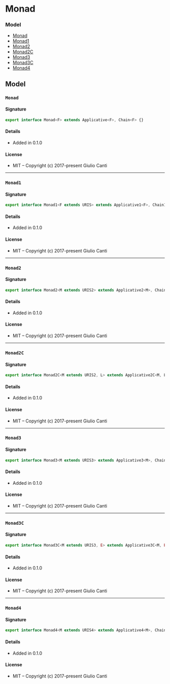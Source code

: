 
# Monad







### Model

* [Monad](#monad)
* [Monad1](#monad1)
* [Monad2](#monad2)
* [Monad2C](#monad2c)
* [Monad3](#monad3)
* [Monad3C](#monad3c)
* [Monad4](#monad4)

## Model


### `Monad`




#### Signature

```typescript
export interface Monad<F> extends Applicative<F>, Chain<F> {}
```

#### Details

* Added in 0.1.0


#### License

* MIT – Copyright (c) 2017-present Giulio Canti

---


### `Monad1`




#### Signature

```typescript
export interface Monad1<F extends URIS> extends Applicative1<F>, Chain1<F> {}
```

#### Details

* Added in 0.1.0


#### License

* MIT – Copyright (c) 2017-present Giulio Canti

---


### `Monad2`




#### Signature

```typescript
export interface Monad2<M extends URIS2> extends Applicative2<M>, Chain2<M> {}
```

#### Details

* Added in 0.1.0


#### License

* MIT – Copyright (c) 2017-present Giulio Canti

---


### `Monad2C`




#### Signature

```typescript
export interface Monad2C<M extends URIS2, L> extends Applicative2C<M, L>, Chain2C<M, L> {}
```

#### Details

* Added in 0.1.0


#### License

* MIT – Copyright (c) 2017-present Giulio Canti

---


### `Monad3`




#### Signature

```typescript
export interface Monad3<M extends URIS3> extends Applicative3<M>, Chain3<M> {}
```

#### Details

* Added in 0.1.0


#### License

* MIT – Copyright (c) 2017-present Giulio Canti

---


### `Monad3C`




#### Signature

```typescript
export interface Monad3C<M extends URIS3, E> extends Applicative3C<M, E>, Chain3C<M, E> {}
```

#### Details

* Added in 0.1.0


#### License

* MIT – Copyright (c) 2017-present Giulio Canti

---


### `Monad4`




#### Signature

```typescript
export interface Monad4<M extends URIS4> extends Applicative4<M>, Chain4<M> {}
```

#### Details

* Added in 0.1.0


#### License

* MIT – Copyright (c) 2017-present Giulio Canti